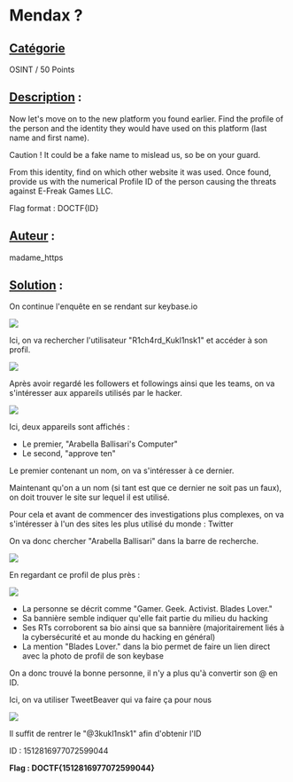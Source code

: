 # **Mendax ?**
## <u>**Catégorie**</u>

OSINT / 50 Points

## <u>**Description**</u> :

Now let's move on to the new platform you found earlier.
Find the profile of the person and the identity they would have used on this platform (last name and first name).

Caution ! It could be a fake name to mislead us, so be on your guard.

From this identity, find on which other website it was used. Once found, provide us with the numerical Profile ID of the person causing the threats against E-Freak Games LLC.

Flag format : DOCTF{ID}

## <u>**Auteur**</u> :

madame_https

## <u>Solution</u> :

On continue l'enquête en se rendant sur keybase.io

![](./images/keybase.png)

Ici, on va rechercher l'utilisateur "R1ch4rd_Kukl1nsk1" et accéder à son profil.

![](./images/profil.png)

Après avoir regardé les followers et followings ainsi que les teams, on va s'intéresser aux appareils utilisés par le hacker.

![](./images/devices.png)

Ici, deux appareils sont affichés :  
- Le premier, "Arabella Ballisari's Computer"  
- Le second, "approve ten"  

Le premier contenant un nom, on va s'intéresser à ce dernier.

Maintenant qu'on a un nom (si tant est que ce dernier ne soit pas un faux), on doit trouver le site sur lequel il est utilisé.

Pour cela et avant de commencer des investigations plus complexes, on va s'intéresser à l'un des sites les plus utilisé du monde : Twitter  

On va donc chercher "Arabella Ballisari" dans la barre de recherche.

![](./images/resultat.png)

En regardant ce profil de plus près :

![](./images/twitter.png)

- La personne se décrit comme "Gamer. Geek. Activist. Blades Lover."  
- Sa bannière semble indiquer qu'elle fait partie du milieu du hacking  
- Ses RTs corroborent sa bio ainsi que sa bannière (majoritairement liés à la cybersécurité et au monde du hacking en général)
- La mention "Blades Lover." dans la bio permet de faire un lien direct avec la photo de profil de son keybase  

On a donc trouvé la bonne personne, il n'y a plus qu'à convertir son @ en ID.

Ici, on va utiliser TweetBeaver qui va faire ça pour nous 

![](./images/beaver.png)

Il suffit de rentrer le "@3kukl1nsk1" afin d'obtenir l'ID 

ID : 1512816977072599044

**Flag : DOCTF{1512816977072599044}**
